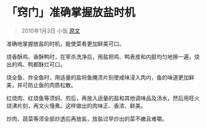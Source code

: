 # 「窍门」准确掌握放盐时机

> 2010年1月3日 小饭  [原文](http://blog.xiachufang.com/article/2567)

准确地掌握放盐的时机，能使菜肴更加鲜美可口。

烧香酥鸡、香酥鸭时，在宰杀洗净后，用盐把鸡、鸭表皮和内脏均匀地擦一遍，烧出的鸡、鸭都酥烂可口。

烧全鱼、炸全鱼时，用适量的盐将鱼腌渍片刻使咸味浸入肉内，鱼的味道更加鲜美，并可防止鱼的肉质松散。

红烧肉、红烧鱼等须焖、煎后，再放入适量的盐和其他调味品及汤水，然后用旺火烧沸片刻，再文火慢煮。这样做出的肉味正、香浓、鲜美。

炒肉、蔬菜等须全部炒透后再放盐，放盐过早炒出的菜不嫩且难嚼。